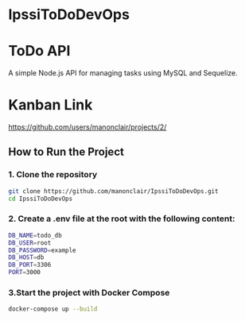 # IpssiToDoDevOps

# ToDo API

A simple Node.js API for managing tasks using MySQL and Sequelize.

# Kanban Link

https://github.com/users/manonclair/projects/2/

## How to Run the Project

### 1. Clone the repository

```bash
git clone https://github.com/manonclair/IpssiToDoDevOps.git
cd IpssiToDoDevOps
```

### 2. Create a .env file at the root with the following content:
```bash
DB_NAME=todo_db
DB_USER=root
DB_PASSWORD=example
DB_HOST=db
DB_PORT=3306
PORT=3000
```

### 3.Start the project with Docker Compose

```bash
docker-compose up --build
```